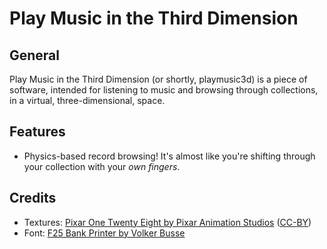 # Play Music in the Third Dimension

## General
Play Music in the Third Dimension (or shortly, playmusic3d) is a piece of software, intended for listening to music and browsing through collections, in a virtual, three-dimensional, space.

## Features
- Physics-based record browsing! It's almost like you're shifting through your collection with your *own fingers*.

## Credits
* Textures: [Pixar One Twenty Eight by Pixar Animation Studios](https://community.renderman.pixar.com/article/114/library-pixar-one-twenty-eight.html) ([CC-BY](https://creativecommons.org/licenses/by/4.0/))
* Font: [F25 Bank Printer by Volker Busse](http://www.dafont.com/f25-bank-printer.font)
